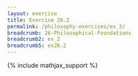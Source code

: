 ```yaml
---
layout: exercise
title: Exercise 26.2
permalink: /philosophy-exercises/ex_2/
breadcrumb: 26-Philosophical-Foundations
breadcrumb2: ex_2
breadcrumb5: ex26.2
---
```


{% include mathjax_support %}


